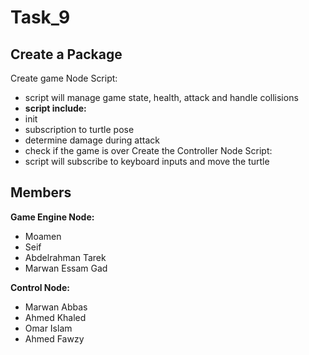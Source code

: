 # Task_9
## Create a Package
Create game Node Script:
 - script will manage game state, health, attack and handle collisions
 - **script include:**
  - init
  - subscription to turtle pose
  - determine damage during attack
  - check if the game is over 
Create the Controller Node Script:
 - script will subscribe to keyboard inputs and move the turtle

## Members 
**Game Engine Node:**
- Moamen
- Seif
- Abdelrahman Tarek
- Marwan Essam Gad

**Control Node:**
- Marwan Abbas
- Ahmed Khaled
- Omar Islam
- Ahmed Fawzy
